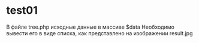 # test01
В файле tree.php исходные данные в массиве $data
Необходимо вывести его в виде списка, как представлено на изображении result.jpg
